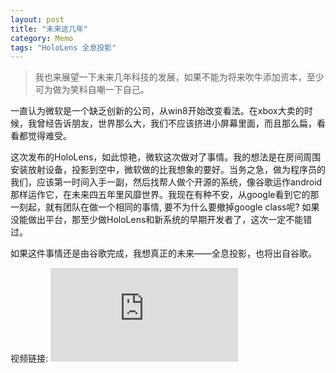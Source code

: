 ```yaml
---
layout: post
title: "未来这几年"
category: Memo
tags: "HoloLens 全息投影"
---
```


> 我也来展望一下未来几年科技的发展，如果不能为将来吹牛添加资本，至少可为做为笑料自嘲一下自己。

一直认为微软是一个缺乏创新的公司，从win8开始改变看法。在xbox大卖的时候，我曾经告诉朋友，世界那么大，我们不应该挤进小屏幕里面，而且那么扁，看看都觉得难受。

这次发布的HoloLens，如此惊艳，微软这次做对了事情。我的想法是在房间周围安装放射设备，投影到空中，微软做的比我想象的要好。当务之急，做为程序员的我们，应该第一时间入手一副，然后找帮人做个开源的系统，像谷歌运作android那样运作它，在未来四五年里风靡世界。我现在有种不安，从google看到它的那一刻起，就有团队在做一个相同的事情, 要不为什么要撤掉google class呢? 如果没能做出平台，那至少做HoloLens和新系统的早期开发者了，这次一定不能错过。

如果这件事情还是由谷歌完成，我想真正的未来——全息投影，也将出自谷歌。

<!-- more -->

视频链接: ![HoloLens](http://v.youku.com/v_show/id_XOTQ0ODM4MTcy.html?from=s1.8-1-1.2)
